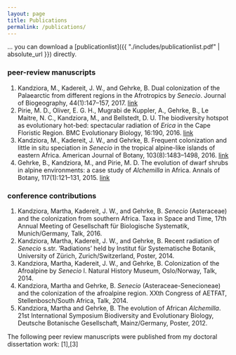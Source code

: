 ```yaml
---
layout: page
title: Publications
permalink: /publications/
---
```



... you can download a [publicationlist]({{ "./includes/publicationlist.pdf" | absolute_url }}) directly.


### peer-review manuscripts
1. Kandziora, M., Kadereit, J. W., and Gehrke, B. Dual colonization of the Palaearctic from different regions in the Afrotropics by *Senecio*. Journal of Biogeography, 44(1):147–157, 2017. [link](http://onlinelibrary.wiley.com/doi/10.1111/jbi.12837/abstract)
2. Pirie, M. D., Oliver, E. G. H., Mugrabi de Kuppler, A., Gehrke, B., Le Maitre, N. C., Kandziora, M., and Bellstedt, D. U. The biodiversity hotspot as evolutionary hot-bed: spectacular radiation of *Erica* in the Cape Floristic Region. BMC Evolutionary Biology, 16:190, 2016. [link](https://bmcevolbiol.biomedcentral.com/articles/10.1186/s12862-016-0764-3)
3. Kandziora, M., Kadereit, J. W., and Gehrke, B. Frequent colonization and little in situ speciation in *Senecio* in the tropical alpine-like islands of eastern Africa. American Journal of Botany, 103(8):1483–1498, 2016.  [link](http://onlinelibrary.wiley.com/doi/10.3732/ajb.1600210/full)
4. Gehrke, B., Kandziora, M., and Pirie, M. D. The evolution of dwarf shrubs in alpine environments: a case study of *Alchemilla* in Africa. Annals of Botany, 117(1):121–131, 2015. [link](https://academic.oup.com/aob/article/117/1/121/2195968)


### conference contributions
1. Kandziora, Martha, Kadereit, J. W., and Gehrke, B. *Senecio* (Asteraceae) and the colonization from southern Africa. Taxa in Space and Time, 17th Annual Meeting of Gesellschaft für Biologische Systematik, Munich/Germany, Talk, 2016.
2. Kandziora, Martha, Kadereit, J. W., and Gehrke, B. Recent radiation of *Senecio* s.str. ’Radiations’ held by Institut für Systematische Botanik, University of Zürich, Zurich/Switzerland, Poster, 2014.
3. Kandziora, Martha, Kadereit, J. W., and Gehrke, B. Colonization of the Afroalpine by *Senecio* l. Natural History Museum, Oslo/Norway, Talk, 2014.
4. Kandziora, Martha and Gehrke, B. *Senecio* (Asteraceae-Senecioneae) and the colonization of the afroalpine region. XXth Congress of AETFAT, Stellenbosch/South Africa, Talk, 2014.
5. Kandziora, Martha and Gehrke, B. The evolution of African *Alchemilla*. 21st International Symposium Biodiversity and Evolutionary Biology, Deutsche Botanische Gesellschaft, Mainz/Germany, Poster, 2012.


The following peer review manuscripts were published from my doctoral dissertation work: [1],[3]
